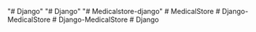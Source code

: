 "# Django" 
"# Django" 
"# Medicalstore-django" 
#   M e d i c a l S t o r e  
 #   D j a n g o - M e d i c a l S t o r e  
 #   D j a n g o - M e d i c a l S t o r e  
 #   D j a n g o  
 